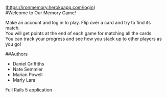(https://ironmemory.herokuapp.com/login)  
#Welcome to Our Memory Game!

Make an account and log in to play. Flip over a card and try to find its match.   
You will get points at the end of each game for matching all the cards.  
You can track your progress and see how you stack up to other players as you go!  
  
##Authors 


* Daniel Griffiths
* Nate Semmler
* Marian Powell
* Marly Lara

Full Rails 5 application
